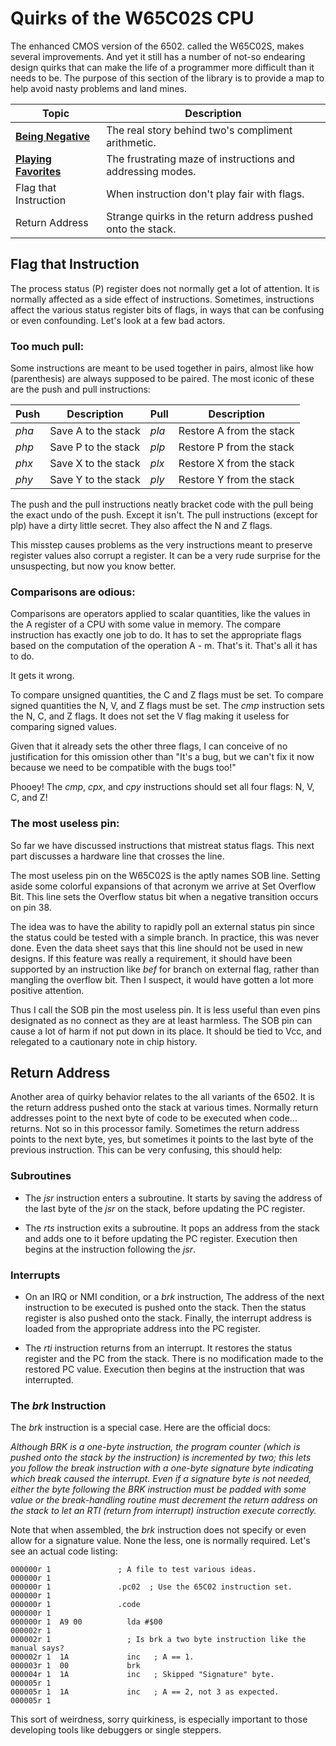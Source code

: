 # Quirks of the W65C02S CPU

The enhanced CMOS version of the 6502. called the W65C02S, makes several
improvements. And yet it still has a number of not-so endearing design quirks
that can make the life of a programmer more difficult than it needs to be. The
purpose of this section of the library is to provide a map to help avoid
nasty problems and land mines.

Topic                 | Description
----------------------|-------------------
[**Being Negative**](./negative.md) | The real story behind two's compliment arithmetic.
[**Playing Favorites**](./favorites.md) | The frustrating maze of instructions and addressing modes.
Flag that Instruction | When instruction don't play fair with flags.
Return Address        | Strange quirks in the return address pushed onto the stack.

## Flag that Instruction

The process status (P) register does not normally get a lot of attention. It
is normally affected as a side effect of instructions. Sometimes, instructions
affect the various status register bits of flags, in ways that can be
confusing or even confounding. Let's look at a few bad actors.

### Too much pull:

Some instructions are meant to be used together in pairs, almost like how
(parenthesis) are always supposed to be paired. The most iconic of these
are the push and pull instructions:

 Push | Description         | Pull  | Description
------|---------------------|-------|---------------------------
_pha_ | Save A to the stack | _pla_ | Restore A from the stack
_php_ | Save P to the stack | _plp_ | Restore P from the stack
_phx_ | Save X to the stack | _plx_ | Restore X from the stack
_phy_ | Save Y to the stack | _ply_ | Restore Y from the stack

The push and the pull instructions neatly bracket code with the pull being
the exact undo of the push. Except it isn't. The pull instructions (except for
plp) have a dirty little secret. They also affect the N and Z flags.

This misstep causes problems as the very instructions meant to preserve
register values also corrupt a register. It can be a very rude surprise for
the unsuspecting, but now you know better.

### Comparisons are odious:

Comparisons are operators applied to scalar quantities, like the values in the
A register of a CPU with some value in memory. The compare instruction has
exactly one job to do. It has to set the appropriate flags based on the
computation of the operation A - m. That's it. That's all it has to do.

It gets it wrong.

To compare unsigned quantities, the C and Z flags must be set. To compare
signed quantities the N, V, and Z flags must be set. The _cmp_ instruction
sets the N, C, and Z flags. It does not set the V flag making it useless
for comparing signed values.

Given that it already sets the other three flags, I can conceive of no
justification for this omission other than "It's a bug, but we can't fix it
now because we need to be compatible with the bugs too!"

Phooey! The _cmp_, _cpx_, and _cpy_ instructions should set all four flags:
N, V, C, and Z!

### The most useless pin:

So far we have discussed instructions that mistreat status flags. This next
part discusses a hardware line that crosses the line.

The most useless pin on the W65C02S is the aptly names SOB line. Setting aside
some colorful expansions of that acronym we arrive at Set Overflow Bit. This
line sets the Overflow status bit when a negative transition occurs on pin 38.

The idea was to have the ability to rapidly poll an external status pin since
the status could be tested with a simple branch. In practice, this was never
done. Even the data sheet says that this line should not be used in new
designs. If this feature was really a requirement, it should have been
supported by an instruction like _bef_ for branch on external flag, rather
than mangling the overflow bit. Then I suspect, it would have gotten a lot
more positive attention.

Thus I call the SOB pin the most useless pin. It is less useful than even pins
designated as no connect as they are at least harmless. The SOB pin can cause
a lot of harm if not put down in its place. It should be tied to Vcc, and
relegated to a cautionary note in chip history.

## Return Address

Another area of quirky behavior relates to the all variants of the 6502. It is
the return address pushed onto the stack at various times. Normally return
addresses point to the next byte of code to be executed when code... returns.
Not so in this processor family. Sometimes the return address points to the
next byte, yes, but sometimes it points to the last byte of the previous
instruction. This can be very confusing, this should help:

### Subroutines

* The _jsr_ instruction enters a subroutine. It starts by saving the address
of the last byte of the _jsr_ on the stack, before updating the PC register.

* The _rts_ instruction exits a subroutine. It pops an address from the stack
and adds one to it before updating the PC register. Execution then begins at
the instruction following the _jsr_.

### Interrupts

* On an IRQ or NMI condition, or a _brk_ instruction, The address of the next
instruction to be executed is pushed onto the stack. Then the status register
is also pushed onto the stack. Finally, the interrupt address is loaded from
the appropriate address into the PC register.

* The _rti_ instruction returns from an interrupt. It restores the status
register and the PC from the stack. There is no modification made to the
restored PC value. Execution then begins at the instruction that was
interrupted.

### The _brk_ Instruction

The _brk_ instruction is a special case. Here are the official docs:

_Although BRK is a one-byte instruction, the program counter (which is pushed
onto the stack by the instruction) is incremented by two; this lets you follow
the break instruction with a one-byte signature byte indicating which break
caused the interrupt. Even if a signature byte is not needed, either the byte
following the BRK instruction must be padded with some value or the
break-handling routine must decrement the return address on the stack to let
an RTI (return from interrupt) instruction execute correctly._

Note that when assembled, the _brk_ instruction does not specify or even
allow for a signature value. None the less, one is normally required. Let's
see an actual code listing:

    000000r 1               ; A file to test various ideas.
    000000r 1
    000000r 1               .pc02  ; Use the 65C02 instruction set.
    000000r 1
    000000r 1               .code
    000000r 1
    000000r 1  A9 00          lda #$00
    000002r 1
    000002r 1                 ; Is brk a two byte instruction like the manual says?
    000002r 1  1A             inc   ; A == 1.
    000003r 1  00             brk
    000004r 1  1A             inc   ; Skipped "Signature" byte.
    000005r 1
    000005r 1  1A             inc   ; A == 2, not 3 as expected.
    000005r 1

This sort of weirdness, sorry quirkiness, is especially important to those
developing tools like debuggers or single steppers.
